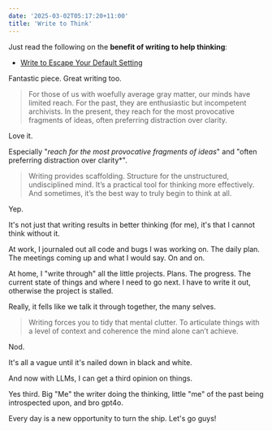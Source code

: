 ```yaml
---
date: '2025-03-02T05:17:20+11:00'
title: 'Write to Think'
---
```


Just read the following on the **benefit of writing to help thinking**:

* [Write to Escape Your Default Setting](https://kupajo.com/write-to-escape-your-default-setting/)

Fantastic piece. Great writing too.

> For those of us with woefully average gray matter, our minds have limited reach. For the past, they are enthusiastic but incompetent archivists. In the present, they reach for the most provocative fragments of ideas, often preferring distraction over clarity.

Love it.

Especially "*reach for the most provocative fragments of ideas*" and "often preferring distraction over clarity*".

> Writing provides scaffolding. Structure for the unstructured, undisciplined mind. It’s a practical tool for thinking more effectively. And sometimes, it’s the best way to truly begin to think at all.

Yep.

It's not just that writing results in better thinking (for me), it's that I cannot think without it.

At work, I journaled out all code and bugs I was working on. The daily plan. The meetings coming up and what I would say. On and on.

At home, I "write through" all the little projects. Plans. The progress. The current state of things and where I need to go next. I have to write it out, otherwise the project is stalled.

Really, it fells like we talk it through together, the many selves.

> Writing forces you to tidy that mental clutter. To articulate things with a level of context and coherence the mind alone can’t achieve.

Nod.

It's all a vague until it's nailed down in black and white.

And now with LLMs, I can get a third opinion on things.

Yes third. Big "Me" the writer doing the thinking, little "me" of the past being introspected upon, and bro gpt4o.

Every day is a new opportunity to turn the ship. Let's go guys!

